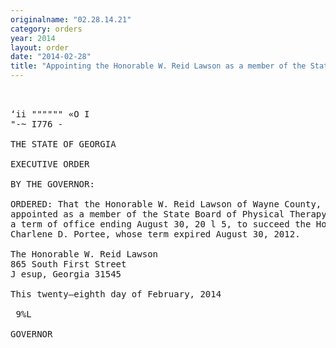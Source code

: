 ```yaml
---
originalname: "02.28.14.21"
category: orders
year: 2014
layout: order
date: "2014-02-28"
title: "Appointing the Honorable W. Reid Lawson as a member of the State Board of Physical Therapy"
---
```

<pre>
 

‘ii """""" «O I
"-~ I776 -

THE STATE OF GEORGIA

EXECUTIVE ORDER

BY THE GOVERNOR:

ORDERED: That the Honorable W. Reid Lawson of Wayne County, Georgia, is
appointed as a member of the State Board of Physical Therapy, for
a term of office ending August 30, 20 l 5, to succeed the Honorable
Charlene D. Portee, whose term expired August 30, 2012.

The Honorable W. Reid Lawson
865 South First Street
J esup, Georgia 31545

This twenty—eighth day of February, 2014

 9%L

GOVERNOR

</pre>
